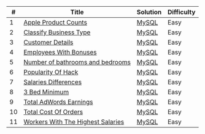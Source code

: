 | # | Title | Solution | Difficulty | 
|---| ----- | -------- | ---------- |
|1|[Apple Product Counts](https://platform.stratascratch.com/coding/10141-apple-product-counts?python=)|[MySQL](./appleProductCount.sql)|Easy|
|2|[Classify Business Type](https://platform.stratascratch.com/coding/9726-classify-business-type?python=)|[MySQL](./classifyBusinessType.sql)|Easy|
|3|[Customer Details](https://platform.stratascratch.com/coding/9891-customer-details?python=)|[MySQL](./customerDetails.sql)|Easy|
|4|[Employees With Bonuses](https://platform.stratascratch.com/coding/9903-employees-with-bonuses?python=)|[MySQL](./employeeWithBonus.sql)|Easy|
|5|[Number of bathrooms and bedrooms](https://platform.stratascratch.com/coding/9622-number-of-bathrooms-and-bedrooms?python=)|[MySQL](./numberBedroomBathroom.sql)|Easy|
|6|[Popularity Of Hack](https://platform.stratascratch.com/coding/10061-popularity-of-hack?python=)|[MySQL](./popularityOfHack.sql)|Easy|
|7|[Salaries Differences](https://platform.stratascratch.com/coding/10308-salaries-differences?python=)|[MySQL](./salariesDifferences.sql)|Easy|
|8|[3 Bed Minimum](https://platform.stratascratch.com/coding/9627-3-bed-minimum?python=)|[MySQL](./threeBedMinimum.sql)|Easy|
|9|[Total AdWords Earnings](https://platform.stratascratch.com/coding/10164-total-adwords-earnings?python=)|[MySQL](./totalAdwords.sql)|Easy|
|10|[Total Cost Of Orders](https://platform.stratascratch.com/coding/10183-total-cost-of-orders?python=)|[MySQL](./totalCostOrders.sql)|Easy|
|11|[Workers With The Highest Salaries](https://platform.stratascratch.com/coding/10353-workers-with-the-highest-salaries?python=)|[MySQL](./workerWithHighestSalary.sql)|Easy|
